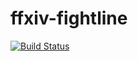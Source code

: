 # ffxiv-fightline   
[![Build Status](https://travis-ci.org/Airex/ffxiv-fightline.svg?branch=master)](https://travis-ci.org/Airex/ffxiv-fightline)
